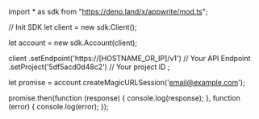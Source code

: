 import * as sdk from "https://deno.land/x/appwrite/mod.ts";

// Init SDK
let client = new sdk.Client();

let account = new sdk.Account(client);

client
    .setEndpoint('https://[HOSTNAME_OR_IP]/v1') // Your API Endpoint
    .setProject('5df5acd0d48c2') // Your project ID
;


let promise = account.createMagicURLSession('email@example.com');

promise.then(function (response) {
    console.log(response);
}, function (error) {
    console.log(error);
});